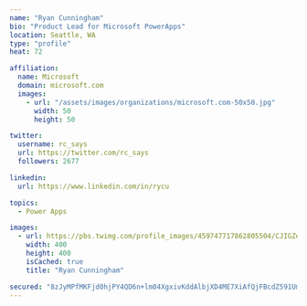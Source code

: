 ```yaml
---
name: "Ryan Cunningham"
bio: "Product Lead for Microsoft PowerApps"
location: Seattle, WA
type: "profile"
heat: 72

affiliation:
  name: Microsoft
  domain: microsoft.com
  images:
    - url: "/assets/images/organizations/microsoft.com-50x50.jpg"
      width: 50
      height: 50

twitter:
  username: rc_says
  url: https://twitter.com/rc_says
  followers: 2677

linkedin:
  url: https://www.linkedin.com/in/rycu

topics:
  - Power Apps

images:
  - url: https://pbs.twimg.com/profile_images/459747717862805504/CJIGZejd_400x400.png
    width: 400
    height: 400
    isCached: true
    title: "Ryan Cunningham"

secured: "8zJyMPfMKFjd0hjPY4QD6n+lm04XgxivKddAlbjXD4ME7XiAfQjFBcdZ591UmGEXT38hIvXMwfX6NJwiXPMOXtayCD+mmu3jF8c1RbWzoeTLomK2FPDsTKyYO1gfNbGPVQmVMyJr6Pc1zMTXfn5FEuV6l4adn05x3Jw6UnbMPOR74Crtz3o7k732piOpg6gh6kU4RrVig1us7kv8qK0jCwLYHKzAZXl5nGm7SV4qmXlZTnfigf13H6jhg6fsVdxMhkdgbBq3Ay5jlxRS15ZI+Xpq0OVcVjS0GXkyGvTtKffGQ82/EUKqxmHOeIuSEZUGo+jGbOGVqRGkbMrHlDZFi1eIehkIuqttWXS3g5qqaT/Al66ud+9e+r2bTUCkCgPXg0cH2Y6BWdvJcbRtt770kWSVVSPnfvnrgdXibEYwe8k=;iuLGaK9GaE85S/w9l82iLQ=="
---
```


